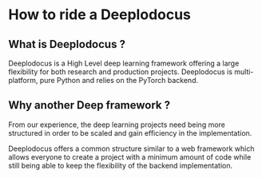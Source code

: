 # How to ride a Deeplodocus


## What is Deeplodocus ?

Deeplodocus is a High Level deep learning framework offering a large flexibility for both research and production projects.
Deeplodocus is multi-platform, pure Python and relies on the PyTorch backend.

## Why another Deep framework ?

From our experience, the deep learning projects need being more structured in order to be scaled and gain efficiency in the implementation.

Deeplodocus offers a common structure similar to a web framework which allows everyone to create a project with a minimum amount of code while still being able to keep the flexibility of the backend implementation.